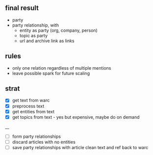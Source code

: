 final result
--- 
- party
- party relationship, with
  - entity as party (org, company, person)
  - topic as party
  - url and archive link as links

rules
---
- only one relation regardless of multiple mentions
- leave possible spark for future scaling

strat
--- 
- [x] get text from warc
- [x] preprocess text
- [x] get entities from text
- [x] get topics from text - yes but expensive, maybe do on demand

__
- [ ] form party relationships
- [ ] discard articles with no entities
- [ ] save party relationships with article clean text and ref back to warc
